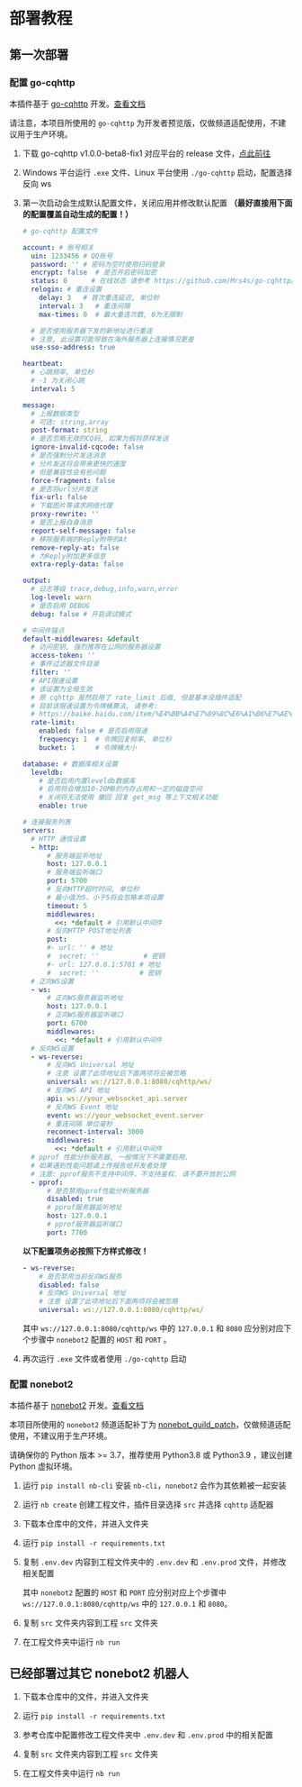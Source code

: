 # 部署教程

## 第一次部署

### 配置 go-cqhttp

本插件基于 [go-cqhttp](https://github.com/Mrs4s/go-cqhttp) 开发。[查看文档](https://docs.go-cqhttp.org/guide/)

请注意，本项目所使用的 `go-cqhttp` 为开发者预览版，仅做频道适配使用，不建议用于生产环境。

1. 下载 go-cqhttp v1.0.0-beta8-fix1 对应平台的 release 文件，[点此前往](https://github.com/Mrs4s/go-cqhttp/releases/tag/v1.0.0-beta8-fix1)

2. Windows 平台运行 `.exe` 文件、Linux 平台使用 `./go-cqhttp` 启动，配置选择反向 ws

3. 第一次启动会生成默认配置文件，关闭应用并修改默认配置 **（最好直接用下面的配置覆盖自动生成的配置！）**

    ```yaml
    # go-cqhttp 配置文件
    
    account: # 账号相关
      uin: 1233456 # QQ账号
      password: '' # 密码为空时使用扫码登录
      encrypt: false  # 是否开启密码加密
      status: 0      # 在线状态 请参考 https://github.com/Mrs4s/go-cqhttp/blob/dev/docs/config.md#在线状态
      relogin: # 重连设置
        delay: 3   # 首次重连延迟, 单位秒
        interval: 3   # 重连间隔
        max-times: 0  # 最大重连次数, 0为无限制
    
      # 是否使用服务器下发的新地址进行重连
      # 注意, 此设置可能导致在海外服务器上连接情况更差
      use-sso-address: true
    
    heartbeat:
      # 心跳频率, 单位秒
      # -1 为关闭心跳
      interval: 5
    
    message:
      # 上报数据类型
      # 可选: string,array
      post-format: string
      # 是否忽略无效的CQ码, 如果为假将原样发送
      ignore-invalid-cqcode: false
      # 是否强制分片发送消息
      # 分片发送将会带来更快的速度
      # 但是兼容性会有些问题
      force-fragment: false
      # 是否将url分片发送
      fix-url: false
      # 下载图片等请求网络代理
      proxy-rewrite: ''
      # 是否上报自身消息
      report-self-message: false
      # 移除服务端的Reply附带的At
      remove-reply-at: false
      # 为Reply附加更多信息
      extra-reply-data: false
    
    output:
      # 日志等级 trace,debug,info,warn,error
      log-level: warn
      # 是否启用 DEBUG
      debug: false # 开启调试模式
    
    # 中间件锚点
    default-middlewares: &default
      # 访问密钥, 强烈推荐在公网的服务器设置
      access-token: ''
      # 事件过滤器文件目录
      filter: ''
      # API限速设置
      # 该设置为全局生效
      # 原 cqhttp 虽然启用了 rate_limit 后缀, 但是基本没插件适配
      # 目前该限速设置为令牌桶算法, 请参考:
      # https://baike.baidu.com/item/%E4%BB%A4%E7%89%8C%E6%A1%B6%E7%AE%97%E6%B3%95/6597000?fr=aladdin
      rate-limit:
        enabled: false # 是否启用限速
        frequency: 1  # 令牌回复频率, 单位秒
        bucket: 1     # 令牌桶大小
    
    database: # 数据库相关设置
      leveldb:
        # 是否启用内置leveldb数据库
        # 启用将会增加10-20MB的内存占用和一定的磁盘空间
        # 关闭将无法使用 撤回 回复 get_msg 等上下文相关功能
        enable: true
    
    # 连接服务列表
    servers:
      # HTTP 通信设置
      - http:
          # 服务端监听地址
          host: 127.0.0.1
          # 服务端监听端口
          port: 5700
          # 反向HTTP超时时间, 单位秒
          # 最小值为5，小于5将会忽略本项设置
          timeout: 5
          middlewares:
            <<: *default # 引用默认中间件
          # 反向HTTP POST地址列表
          post:
          #- url: '' # 地址
          #  secret: ''           # 密钥
          #- url: 127.0.0.1:5701 # 地址
          #  secret: ''          # 密钥
      # 正向WS设置
      - ws:
          # 正向WS服务器监听地址
          host: 127.0.0.1
          # 正向WS服务器监听端口
          port: 6700
          middlewares:
            <<: *default # 引用默认中间件
      # 反向WS设置
      - ws-reverse:
          # 反向WS Universal 地址
          # 注意 设置了此项地址后下面两项将会被忽略
          universal: ws://127.0.0.1:8080/cqhttp/ws/
          # 反向WS API 地址
          api: ws://your_websocket_api.server
          # 反向WS Event 地址
          event: ws://your_websocket_event.server
          # 重连间隔 单位毫秒
          reconnect-interval: 3000
          middlewares:
            <<: *default # 引用默认中间件
      # pprof 性能分析服务器, 一般情况下不需要启用.
      # 如果遇到性能问题请上传报告给开发者处理
      # 注意: pprof服务不支持中间件、不支持鉴权. 请不要开放到公网
      - pprof:
          # 是否禁用pprof性能分析服务器
          disabled: true
          # pprof服务器监听地址
          host: 127.0.0.1
          # pprof服务器监听端口
          port: 7700
    ```

    **以下配置项务必按照下方样式修改！**
    
    ```yaml
    - ws-reverse:
        # 是否禁用当前反向WS服务
        disabled: false
        # 反向WS Universal 地址
        # 注意 设置了此项地址后下面两项将会被忽略
        universal: ws://127.0.0.1:8080/cqhttp/ws/
    ```
    
    其中 `ws://127.0.0.1:8080/cqhttp/ws` 中的 `127.0.0.1` 和 `8080` 应分别对应下个步骤中 `nonebot2` 配置的 `HOST` 和 `PORT` 。
    
4. 再次运行 `.exe` 文件或者使用 `./go-cqhttp` 启动

### 配置 nonebot2

本插件基于 [nonebot2](https://github.com/nonebot/nonebot2) 开发。[查看文档](https://v2.nonebot.dev/guide/)

本项目所使用的 `nonebot2` 频道适配补丁为 [nonebot_guild_patch](https://gist.github.com/mnixry/57033047be55956e2168284bcf0bd4b6)，仅做频道适配使用，不建议用于生产环境。

请确保你的 Python 版本 >= 3.7，推荐使用 Python3.8 或 Python3.9 ，建议创建 Python 虚拟环境。

1. 运行 `pip install nb-cli` 安装 `nb-cli`，`nonebot2` 会作为其依赖被一起安装

2. 运行 `nb create` 创建工程文件，插件目录选择 `src` 并选择 `cqhttp` 适配器

3. 下载本仓库中的文件，并进入文件夹

4. 运行 `pip install -r requirements.txt`

5. 复制 `.env.dev` 内容到工程文件夹中的 `.env.dev` 和 `.env.prod` 文件，并修改相关配置

    其中 `nonebot2` 配置的 `HOST` 和 `PORT` 应分别对应上个步骤中 `ws://127.0.0.1:8080/cqhttp/ws` 中的 `127.0.0.1` 和 `8080`。

5. 复制 `src` 文件夹内容到工程 `src` 文件夹

6. 在工程文件夹中运行 `nb run`

## 已经部署过其它 nonebot2 机器人

1. 下载本仓库中的文件，并进入文件夹

2. 运行 `pip install -r requirements.txt`

3. 参考仓库中配置修改工程文件夹中 `.env.dev` 和 `.env.prod` 中的相关配置

5. 复制 `src` 文件夹内容到工程 `src` 文件夹

6. 在工程文件夹中运行 `nb run`

